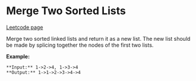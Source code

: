 # Merge Two Sorted Lists
[Leetcode page](https://leetcode.com/problems/merge-two-sorted-lists/description)

Merge two sorted linked lists and return it as a new list. The new list should
be made by splicing together the nodes of the first two lists.

**Example:**

    
    
    **Input:** 1->2->4, 1->3->4
    **Output:** 1->1->2->3->4->4
    

